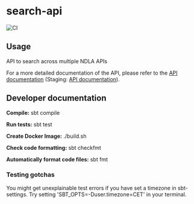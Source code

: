# search-api
![CI](https://github.com/NDLANO/search-api/workflows/CI/badge.svg)

## Usage

API to search across multiple NDLA APIs

For a more detailed documentation of the API, please refer to the [API documentation](https://api.ndla.no) (Staging: [API documentation](https://staging.api.ndla.no)).


## Developer documentation

**Compile:** sbt compile

**Run tests:** sbt test

**Create Docker Image:** ./build.sh

**Check code formatting:** sbt checkfmt

**Automatically format code files:** sbt fmt

### Testing gotchas
You might get unexplainable test errors if you have set a timezone in sbt-settings. Try setting 'SBT_OPTS=-Duser.timezone=CET' in your terminal.
